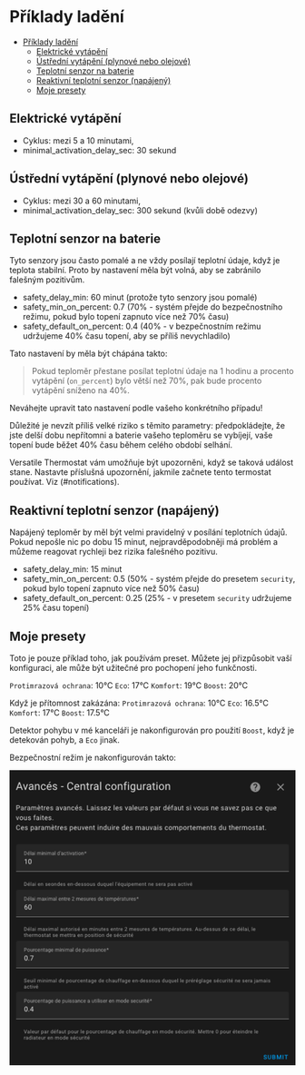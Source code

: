 # Příklady ladění

- [Příklady ladění](#příklady-ladění)
  - [Elektrické vytápění](#elektrické-vytápění)
  - [Ústřední vytápění (plynové nebo olejové)](#ústřední-vytápění-plynové-nebo-olejové)
  - [Teplotní senzor na baterie](#teplotní-senzor-na-baterie)
  - [Reaktivní teplotní senzor (napájený)](#reaktivní-teplotní-senzor-napájený)
  - [Moje presety](#moje-presety)

## Elektrické vytápění
- Cyklus: mezi 5 a 10 minutami,
- minimal_activation_delay_sec: 30 sekund

## Ústřední vytápění (plynové nebo olejové)
- Cyklus: mezi 30 a 60 minutami,
- minimal_activation_delay_sec: 300 sekund (kvůli době odezvy)

## Teplotní senzor na baterie
Tyto senzory jsou často pomalé a ne vždy posílají teplotní údaje, když je teplota stabilní. Proto by nastavení měla být volná, aby se zabránilo falešným pozitivům.

- safety_delay_min: 60 minut (protože tyto senzory jsou pomalé)
- safety_min_on_percent: 0.7 (70% - systém přejde do bezpečnostního režimu, pokud bylo topení zapnuto více než 70% času)
- safety_default_on_percent: 0.4 (40% - v bezpečnostním režimu udržujeme 40% času topení, aby se příliš nevychladilo)

Tato nastavení by měla být chápána takto:

> Pokud teploměr přestane posílat teplotní údaje na 1 hodinu a procento vytápění (``on_percent``) bylo větší než 70%, pak bude procento vytápění sníženo na 40%.

Neváhejte upravit tato nastavení podle vašeho konkrétního případu!

Důležité je nevzít příliš velké riziko s těmito parametry: předpokládejte, že jste delší dobu nepřítomni a baterie vašeho teploměru se vybíjejí, vaše topení bude běžet 40% času během celého období selhání.

Versatile Thermostat vám umožňuje být upozorněni, když se taková událost stane. Nastavte příslušná upozornění, jakmile začnete tento termostat používat. Viz (#notifications).

## Reaktivní teplotní senzor (napájený)
Napájený teploměr by měl být velmi pravidelný v posílání teplotních údajů. Pokud nepošle nic po dobu 15 minut, nejpravděpodobněji má problém a můžeme reagovat rychleji bez rizika falešného pozitivu.

- safety_delay_min: 15 minut
- safety_min_on_percent: 0.5 (50% - systém přejde do presetem ``security``, pokud bylo topení zapnuto více než 50% času)
- safety_default_on_percent: 0.25 (25% - v presetem ``security`` udržujeme 25% času topení)

## Moje presety
Toto je pouze příklad toho, jak používám preset. Můžete jej přizpůsobit vaší konfiguraci, ale může být užitečné pro pochopení jeho funkčnosti.

``Protimrazová ochrana``: 10°C
``Eco``: 17°C
``Komfort``: 19°C
``Boost``: 20°C

Když je přítomnost zakázána:
``Protimrazová ochrana``: 10°C
``Eco``: 16.5°C
``Komfort``: 17°C
``Boost``: 17.5°C

Detektor pohybu v mé kanceláři je nakonfigurován pro použití ``Boost``, když je detekován pohyb, a ``Eco`` jinak.

Bezpečnostní režim je nakonfigurován takto:

![Moje nastavení](images/my-tuning.png)
